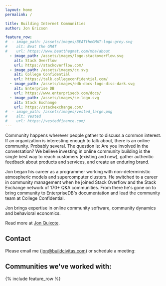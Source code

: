 ```yaml
---
layout: home
permalink: /

title: Building Internet Communities
author: Jon Ericson

feature_row:
#  - image_path: /assets/images/BEATtheGMAT-logo-grey.svg
#    alt: Beat the GMAT
#    url: https://www.beatthegmat.com/mba/about
  - image_path: /assets/images/logo-stackoverflow.svg
    alt: Stack Overflow
    url: https://stackoverflow.com/
  - image_path: /assets/images/cc.svg
    alt: College Confidential
    url: https://talk.collegeconfidential.com/
  - image_path: /assets/images/edb-docs-logo-disc-dark.svg
    alt: Enterprise DB
    url: https://www.enterprisedb.com/docs/
  - image_path: /assets/images/se-logo.svg
    alt: Stack Exchange
    url: https://stackexchange.com/
#  - image_path: /assets/images/vested_large.png
#    alt: Vested
#    url: https://vestedfinance.com/
---
```


Community happens wherever people gather to discuss a common
interest. If an organization is interesting enough to talk about,
there is an online community. Probably several. The question is: Are
you involved in the conversation? We believe investing in online
community building is the single best way to reach customers (existing
and new), gather authentic feedback about products and services, and
create an enduring brand.

Jon began his career as a programmer working with non-deterministic
atmospheric models and supercomputer clusters. He switched to a career
in community management when he joined Stack Overflow and the Stack
Exchange network of 170+ Q&A communities. From there he's gone on to
bring community to EnterpriseDB's documentation and lead the community
team at College Confidential.

Jon brings expertise in online community software, community dynamics
and behavioral economics.


Read more at [Jon Quixote](https://jlericson.com/).


## Contact

Please email me (<a class="u-email"
href="mailto:jon@buildcivitas.com">jon@buildcivitas.com</a>) or
schedule a meeting:
 
<!-- Google Calendar Appointment Scheduling begin -->
<link href="https://calendar.google.com/calendar/scheduling-button-script.css" rel="stylesheet">
<script src="https://calendar.google.com/calendar/scheduling-button-script.js" async></script>
<script>
(function() {
  var target = document.currentScript;
  window.addEventListener('load', function() {
    calendar.schedulingButton.load({
      url: 'https://calendar.google.com/calendar/appointments/schedules/AcZssZ2y0Vj4ZTVMGYe1pigrTkWfiTyyoQFgZp9IVUZb1Cltf0AXjVClcq7bhpjZJh04ydx5zxRt22sq?gv=true',
      color: '#039BE5',
      label: "Let's meet!",
      target,
    });
  });
})();
</script>
<!-- end Google Calendar Appointment Scheduling -->


## Communities we've worked with:

{% include feature_row %}

